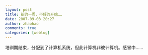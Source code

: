 ```yaml
---
layout: post
title: 新的一周，不好的开始……
date: 2007-09-03 20:27
author: zhaohao
comments: true
categories: [weblog]
---
```

培训期结束，分配到了计算机系统，但此计算机非彼计算机。感冒中……
